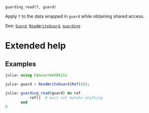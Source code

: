     guarding_read(f, guard)

Apply `f` to the data wrapped in `guard` while obtaining shared access.

See: [`Guard`](@ref), [`ReadWriteGuard`](@ref), [`guarding`](@ref)

# Extended help
## Examples
```julia
julia> using ConcurrentUtils

julia> guard = ReadWriteGuard(Ref(0));

julia> guarding_read(guard) do ref
           ref[]  # must not mutate anything
       end
0
```
